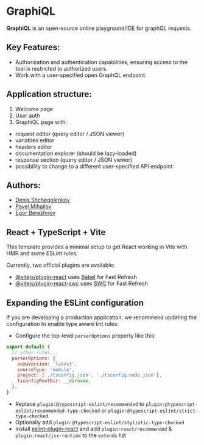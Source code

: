 # GraphiQL

**GraphiQL** is an open-source online playground/IDE for graphQL requests.

## Key Features:

- Authorization and authentication capabilities, ensuring access to the tool is restricted to authorized users.
- Work with a user-specified open GraphQL endpoint.

## Application structure:

1. Welcome page
2. User auth
3. GraphiQL page with:

- request editor (query editor / JSON viewer)
- variables editor
- headers editor
- documentation explorer (should be lazy-loaded)
- response section (query editor / JSON viewer)
- possibility to change to a different user-specified API endpoint

## Authors:

- [Denis Shchegolenkov](https://github.com/shchegolenkov)
- [Pavel Mihailov](https://github.com/svygzhryr)
- [Egor Berezhnov](https://github.com/ygrcore)

## React + TypeScript + Vite

This template provides a minimal setup to get React working in Vite with HMR and some ESLint rules.

Currently, two official plugins are available:

- [@vitejs/plugin-react](https://github.com/vitejs/vite-plugin-react/blob/main/packages/plugin-react/README.md) uses [Babel](https://babeljs.io/) for Fast Refresh
- [@vitejs/plugin-react-swc](https://github.com/vitejs/vite-plugin-react-swc) uses [SWC](https://swc.rs/) for Fast Refresh

## Expanding the ESLint configuration

If you are developing a production application, we recommend updating the configuration to enable type aware lint rules:

- Configure the top-level `parserOptions` property like this:

```js
export default {
  // other rules...
  parserOptions: {
    ecmaVersion: 'latest',
    sourceType: 'module',
    project: ['./tsconfig.json', './tsconfig.node.json'],
    tsconfigRootDir: __dirname,
  },
}
```

- Replace `plugin:@typescript-eslint/recommended` to `plugin:@typescript-eslint/recommended-type-checked` or `plugin:@typescript-eslint/strict-type-checked`
- Optionally add `plugin:@typescript-eslint/stylistic-type-checked`
- Install [eslint-plugin-react](https://github.com/jsx-eslint/eslint-plugin-react) and add `plugin:react/recommended` & `plugin:react/jsx-runtime` to the `extends` list
